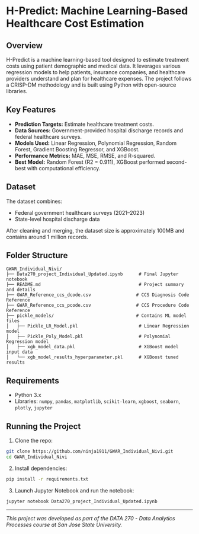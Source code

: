 # H-Predict: Machine Learning-Based Healthcare Cost Estimation

## Overview

H-Predict is a machine learning-based tool designed to estimate treatment costs using patient demographic and medical data. It leverages various regression models to help patients, insurance companies, and healthcare providers understand and plan for healthcare expenses. The project follows a CRISP-DM methodology and is built using Python with open-source libraries.

## Key Features

* **Prediction Targets:** Estimate healthcare treatment costs.
* **Data Sources:** Government-provided hospital discharge records and federal healthcare surveys.
* **Models Used:** Linear Regression, Polynomial Regression, Random Forest, Gradient Boosting Regressor, and XGBoost.
* **Performance Metrics:** MAE, MSE, RMSE, and R-squared.
* **Best Model:** Random Forest (R2 = 0.911), XGBoost performed second-best with computational efficiency.

## Dataset

The dataset combines:

* Federal government healthcare surveys (2021–2023)
* State-level hospital discharge data

After cleaning and merging, the dataset size is approximately 100MB and contains around 1 million records.

## Folder Structure

```
GWAR_Individual_Nivi/
├── Data270_project_Individual_Updated.ipynb      # Final Jupyter notebook
├── README.md                                     # Project summary and details
├── GWAR_Reference_ccs_dcode.csv                 # CCS Diagnosis Code Reference
├── GWAR_Reference_ccs_pcode.csv                 # CCS Procedure Code Reference
├── pickle_models/                               # Contains ML model files
│   ├── Pickle_LR_Model.pkl                       # Linear Regression model
│   ├── Pickle_Poly_Model.pkl                     # Polynomial Regression model
│   ├── xgb_model_data.pkl                        # XGBoost model input data
│   └── xgb_model_results_hyperparameter.pkl      # XGBoost tuned results
```

## Requirements

* Python 3.x
* Libraries: `numpy`, `pandas`, `matplotlib`, `scikit-learn`, `xgboost`, `seaborn`, `plotly`, `jupyter`

## Running the Project

1. Clone the repo:

```bash
git clone https://github.com/ninja1911/GWAR_Individual_Nivi.git
cd GWAR_Individual_Nivi
```

2. Install dependencies:

```bash
pip install -r requirements.txt
```

3. Launch Jupyter Notebook and run the notebook:

```bash
jupyter notebook Data270_project_Individual_Updated.ipynb
```

---

*This project was developed as part of the DATA 270 - Data Analytics Processes course at San Jose State University.*
